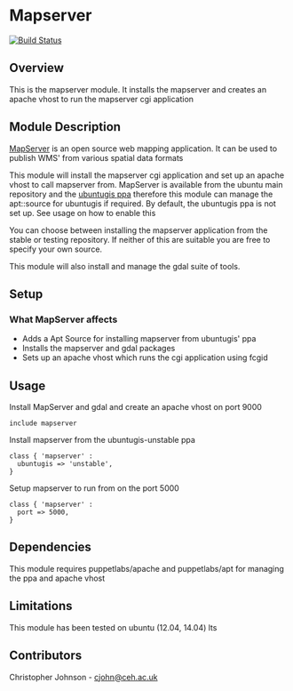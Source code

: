 # Mapserver
[![Build Status](https://travis-ci.org/NERC-CEH/puppet-mapserver.svg?branch=master)](https://travis-ci.org/NERC-CEH/puppet-mapserver)
## Overview

This is the mapserver module. It installs the mapserver and creates an apache vhost to run the mapserver cgi application

## Module Description

[MapServer](mapserver.org) is an open source web mapping application. It can be used to publish WMS' from various spatial data formats

This module will install the mapserver cgi application and set up an apache vhost to call mapserver from. MapServer is available from the ubuntu main repository and the [ubuntugis ppa](launchpad.net/~ubuntugis) therefore this module can manage the apt::source for ubuntugis if required. By default, the ubuntugis ppa is not set up. See usage on how to enable this

You can choose between installing the mapserver application from the stable or testing repository. If neither of this are suitable you are free to specify your own source.

This module will also install and manage the gdal suite of tools.

## Setup

### What MapServer affects

* Adds a Apt Source for installing mapserver from ubuntugis' ppa
* Installs the mapserver and gdal packages
* Sets up an apache vhost which runs the cgi application using fcgid

## Usage

Install MapServer and gdal and create an apache vhost on port 9000

    include mapserver

Install mapserver from the ubuntugis-unstable ppa

    class { 'mapserver' :
      ubuntugis => 'unstable',
    }

Setup mapserver to run from on the port 5000
    
    class { 'mapserver' :
      port => 5000,
    }

## Dependencies

This module requires puppetlabs/apache and puppetlabs/apt for managing the ppa and apache vhost

## Limitations

This module has been tested on ubuntu (12.04, 14.04) lts

## Contributors

Christopher Johnson - cjohn@ceh.ac.uk
